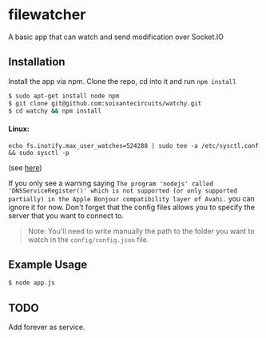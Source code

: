 # filewatcher

A basic app that can watch and send modification over Socket.IO



## Installation

Install the app via npm. Clone the repo, cd into it and run `npm install`

``` bash
$ sudo apt-get install node npm
$ git clone git@github.com:soixantecircuits/watchy.git
$ cd watchy && npm install
```

#### Linux:
```
echo fs.inotify.max_user_watches=524288 | sudo tee -a /etc/sysctl.conf && sudo sysctl -p
```
(see [here](http://stackoverflow.com/questions/16748737/grunt-watch-error-waiting-fatal-error-watch-enospc))

If you only see a warning saying `The program 'nodejs' called 'DNSServiceRegister()' which is not supported (or only supported partially) in the Apple Bonjour compatibility layer of Avahi.` you can ignore it for now. Don't forget that the config files allows you to specify the server that you want to connect to.

> Note:
> You'll need to write manually the path to the folder you want to watch in the `config/config.json` file.

## Example Usage

``` bash
$ node app.js
```

## TODO

Add forever as service.
